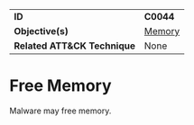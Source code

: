 |||
|---|---|
|**ID**|**C0044**|
|**Objective(s)**|[Memory](../memory)|
|**Related ATT&CK Technique**|None|


Free Memory
===========
Malware may free memory.